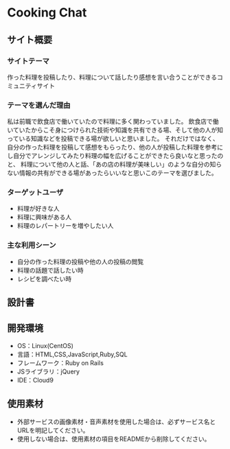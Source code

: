 # Cooking Chat

## サイト概要
### サイトテーマ
作った料理を投稿したり、料理について話したり感想を言い合うことができるコミュニティサイト

### テーマを選んだ理由
私は前職で飲食店で働いていたので料理に多く関わっていました。
飲食店で働いていたからこそ身につけられた技術や知識を共有できる場、そして他の人が知っている知識などを投稿できる場が欲しいと思いました。
それだけではなく、自分の作った料理を投稿して感想をもらったり、他の人が投稿した料理を参考にし自分でアレンジしてみたり料理の幅を広げることができたら良いなと思ったのと、
料理について他の人と話、「あの店の料理が美味しい」のような自分の知らない情報の共有ができる場があったらいいなと思いこのテーマを選びました。

### ターゲットユーザ
* 料理が好きな人
* 料理に興味がある人
* 料理のレパートリーを増やしたい人

### 主な利用シーン
* 自分の作った料理の投稿や他の人の投稿の閲覧
* 料理の話題で話したい時
* レシピを調べたい時

## 設計書


## 開発環境
- OS：Linux(CentOS)
- 言語：HTML,CSS,JavaScript,Ruby,SQL
- フレームワーク：Ruby on Rails
- JSライブラリ：jQuery
- IDE：Cloud9

## 使用素材
- 外部サービスの画像素材・音声素材を使用した場合は、必ずサービス名とURLを明記してください。
- 使用しない場合は、使用素材の項目をREADMEから削除してください。